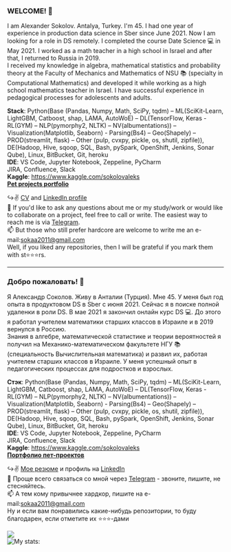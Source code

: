 ### WELCOME! 👋

I am Alexander Sokolov. Antalya, Turkey. I'm 45. I had one year of experience in production data science in Sber since June 2021. Now I am looking for a role in DS remotely. I completed the course Date Science 💻 in May 2021. I worked as a math teacher in a high school in Israel and after that, I returned to Russia in 2019.  
I received my knowledge in algebra, mathematical statistics and probability theory at the Faculty of Mechanics and Mathematics of NSU 📚 (specialty in Computational Mathematics) and developed it while working as a high school mathematics teacher in Israel. I have successful experience in pedagogical processes for adolescents and adults.  

**Stack**:  Python(Base (Pandas, Numpy, Math, SciPy, tqdm) – ML(SciKit-Learn, LightGBM, Catboost, shap, LAMA, AutoWoE) – DL(TensorFlow, Keras - RL(GYM) – NLP(pymorphy2, NLTK) – NV(albumentations)) – Visualization(Matplotlib, Seaborn) - Parsing(Bs4) – Geo(Shapely) – PROD(streamlit, flask) – Other (pulp, cvxpy, pickle, os, shutil, zipfile)), DE(Hadoop, Hive, sqoop, SQL, Bash, pySpark, OpenShift, Jenkins, Sonar Qube), Linux,  BitBucket, Git, heroku  
**IDE**: VS Code, Jupyter Notebook, Zeppeline, PyCharm  
JIRA, Confluence, Slack  
**Kaggle**: https://www.kaggle.com/sokolovaleks  
[**Pet projects portfolio**](https://github.com/alex-sokolov2011/skillfactory_rds)  

↪️✌️ [CV](https://github.com/alex-sokolov2011/diplomas_and_certificates/blob/main/CV_DataScientist_Sokolov_2022_Eng.pdf) and [LinkedIn profile](https://www.linkedin.com/in/sokaa2011/)  
📩  If you'd like to ask any questions about me or my study/work or would like to collaborate on a project, feel free to call or write. The easiest way to reach me is via [Telegram](https://t.me/aleks_2011).  
📫 But those who still prefer hardcore are welcome to write me an e-mail:[sokaa2011@gmail.com](mailto:sokaa2011@gmail.com)  
Well, if you liked any repositories, then I will be grateful if you mark them with st⭐️⭐️⭐️rs.

---
### Добро пожаловать! 👋

Я Александр Соколов. Живу в Анталии (Турция). Мне 45. У меня был год опыта в продуктовом DS в Sber с июня 2021. Сейчас я в поиске полной удаленки в роли DS. В мае 2021 я закончил онлайн курс DS 💻. До этого я работал учителем математики старших классов в Израиле и в 2019 вернулся в Россию.  
Знания в алгебре, математической статистике и теории вероятностей я получил на Механико-математическом факультете НГУ 📚 (специальность Вычислительная математика) и развил их, работая учителем старших классов в Израиле. У меня успешный опыт в педагогических процессах для подростков и взрослых.  

**Стэк**:  Python(Base (Pandas, Numpy, Math, SciPy, tqdm) – ML(SciKit-Learn, LightGBM, Catboost, shap, LAMA, AutoWoE) – DL(TensorFlow, Keras - RL(GYM) – NLP(pymorphy2, NLTK) – NV(albumentations)) – Visualization(Matplotlib, Seaborn) - Parsing(Bs4) – Geo(Shapely) – PROD(streamlit, flask) – Other (pulp, cvxpy, pickle, os, shutil, zipfile)), DE(Hadoop, Hive, sqoop, SQL, Bash, pySpark, OpenShift, Jenkins, Sonar Qube), Linux,  BitBucket, Git, heroku  
**IDE**: VS Code, Jupyter Notebook, Zeppeline, PyCharm  
JIRA, Confluence, Slack  
**Kaggle**: https://www.kaggle.com/sokolovaleks  
[**Портфолио пет-проектов**](https://github.com/alex-sokolov2011/skillfactory_rds)

↪️✌️ [Мое резюме](https://github.com/alex-sokolov2011/diplomas_and_certificates/blob/main/CV_DataScientist_Sokolov_2022.pdf) и профиль на [LinkedIn](https://www.linkedin.com/in/sokaa2011/)  
📩 Проще всего связаться со мной через [Telegram](https://t.me/aleks_2011) - звоните, пишите, не стесняйтесь.  
📫 А тем кому привычнее хардкор, пишите на e-mail:[sokaa2011@gmail.com](mailto:sokaa2011@gmail.com)  
Ну и если вам понравились какие-нибудь репозитории, то буду благодарен, если отметите их ⭐️⭐️⭐️-дами  

![](https://komarev.com/ghpvc/?username=alex-sokolov2011&color=blue)  
![My stats:](https://github-readme-stats.vercel.app/api?username=alex-sokolov2011&hide=contribs,prs&hide_title=True&hide_border=True&card_width=100&text_color=2f80ed&show_icons=true)